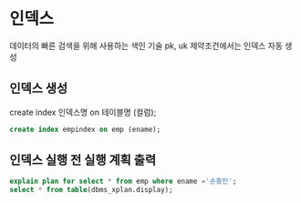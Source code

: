 # 인덱스
데이터의 빠른 검색을 위해 사용하는 색인 기술
pk, uk 제약조건에서는 인덱스 자동 생성



## 인덱스 생성
create index 인덱스명 on 테이블명 (컬럼);

```sql
create index empindex on emp (ename);
```



## 인덱스 실행 전 실행 계획 출력

```sql
explain plan for select * from emp where ename ='손흥민';
select * from table(dbms_xplan.display);
```